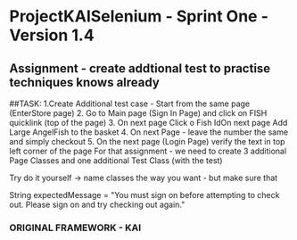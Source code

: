 # ProjectKAISelenium - Sprint One -Version 1.4


## Assignment - create addtional test to practise techniques knows already
##TASK:
1.Create Additional test case - Start from the same page (EnterStore page)
2. Go to Main page (Sign In Page) and click on FISH quicklink (top of the page)
3. On next page Click o Fish IdOn next page Add Large AngelFish to the basket
4. On next Page - leave the number the same and simply checkout 
5. On the next page (Login Page) verify the text in top left corner of the page
For that assignment - we need to create 3 additional Page Classes and one additional Test Class (with the test)

Try do it yourself -> name classes the way you want - but make sure that

String expectedMessage = "You must sign on before attempting to check out. Please sign on and try checking out again."




### ORIGINAL FRAMEWORK - KAI

